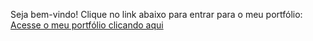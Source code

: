 Seja bem-vindo!
Clique no link abaixo para entrar para o meu portfólio:
<a href='danieltrindade3.github.io/portfolio/screens/index.html' target='_self' rel='next'>Acesse o meu portfólio clicando aqui</a>
